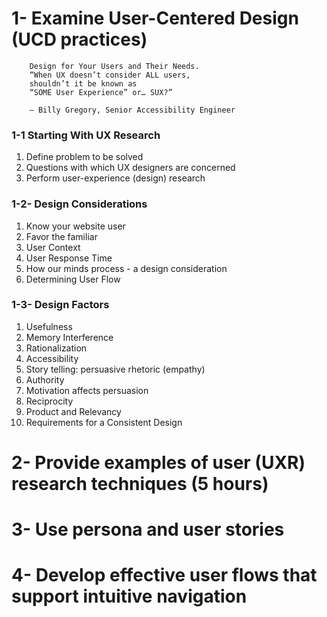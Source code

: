 # 1- Examine User-Centered Design (UCD practices)

        Design for Your Users and Their Needs.
        “When UX doesn’t consider ALL users,
        shouldn’t it be known as
        “SOME User Experience” or… SUX?”

        — Billy Gregory, Senior Accessibility Engineer

### 1-1 Starting With UX Research

1. Define problem to be solved
2. Questions with which UX designers are concerned
3. Perform user-experience (design) research

### 1-2- Design Considerations

1. Know your website user
2. Favor the familiar
3. User Context
4. User Response Time
5. How our minds process - a design consideration
6. Determining User Flow

### 1-3- Design Factors

1. Usefulness
2. Memory Interference
3. Rationalization
4. Accessibility
5. Story telling: persuasive rhetoric (empathy)
6. Authority
7. Motivation affects persuasion
8. Reciprocity
9. Product and Relevancy
10. Requirements for a Consistent Design

# 2- Provide examples of user (UXR) research techniques (5 hours)

# 3- Use persona and user stories

# 4- Develop effective user flows that support intuitive navigation
